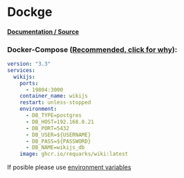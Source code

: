 # Dockge

#### [Documentation / Source](https://docs.requarks.io/ "Documentation / Source")

### Docker-Compose ([Recommended, click for why](https://docs.docker.com/compose/intro/features-uses/ "docs.docker.com Why use Compose?")):

```yaml
version: "3.3"
services:
  wikijs:
    ports:
      - 19804:3000
    container_name: wikijs
    restart: unless-stopped
    environment:
      - DB_TYPE=postgres
      - DB_HOST=192.168.0.21
      - DB_PORT=5432
      - DB_USER=${USERNAME}
      - DB_PASS=${PASSWORD}
      - DB_NAME=wikijs_db
    image: ghcr.io/requarks/wiki:latest
```

If posible please use [environment variables](https://docs.docker.com/compose/environment-variables/set-environment-variables/ "docs.docker.com/envoirment variables")